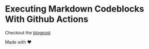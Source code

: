 # Executing Markdown Codeblocks With Github Actions

Checkout the [blogpost](https://anuraghazra.github.io/blog/executing-markdown-codeblocks-with-github-actions/)


Made with :heart: